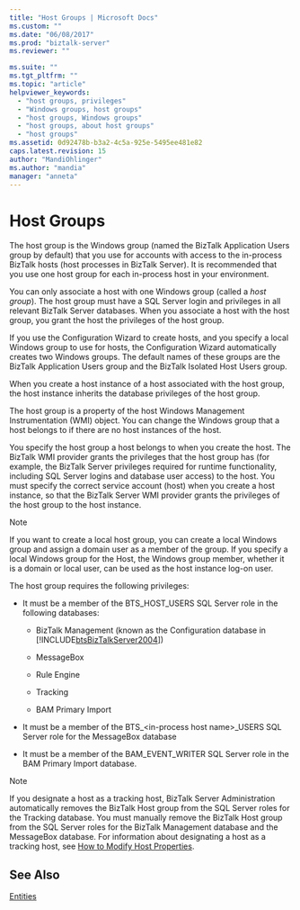 ```yaml
---
title: "Host Groups | Microsoft Docs"
ms.custom: ""
ms.date: "06/08/2017"
ms.prod: "biztalk-server"
ms.reviewer: ""

ms.suite: ""
ms.tgt_pltfrm: ""
ms.topic: "article"
helpviewer_keywords: 
  - "host groups, privileges"
  - "Windows groups, host groups"
  - "host groups, Windows groups"
  - "host groups, about host groups"
  - "host groups"
ms.assetid: 0d92478b-b3a2-4c5a-925e-5495ee481e82
caps.latest.revision: 15
author: "MandiOhlinger"
ms.author: "mandia"
manager: "anneta"
---
```

# Host Groups
The host group is the Windows group (named the BizTalk Application Users group by default) that you use for accounts with access to the in-process BizTalk hosts (host processes in BizTalk Server). It is recommended that you use one host group for each in-process host in your environment.  
  
 You can only associate a host with one Windows group (called a *host group*). The host group must have a SQL Server login and privileges in all relevant BizTalk Server databases. When you associate a host with the host group, you grant the host the privileges of the host group.  
  
 If you use the Configuration Wizard to create hosts, and you specify a local Windows group to use for hosts, the Configuration Wizard automatically creates two Windows groups. The default names of these groups are the BizTalk Application Users group and the BizTalk Isolated Host Users group.  
  
 When you create a host instance of a host associated with the host group, the host instance inherits the database privileges of the host group.  
  
 The host group is a property of the host Windows Management Instrumentation (WMI) object. You can change the Windows group that a host belongs to if there are no host instances of the host.  
  
 You specify the host group a host belongs to when you create the host. The BizTalk WMI provider grants the privileges that the host group has (for example, the BizTalk Server privileges required for runtime functionality, including SQL Server logins and database user access) to the host. You must specify the correct service account (host) when you create a host instance, so that the BizTalk Server WMI provider grants the privileges of the host group to the host instance.  
  
> [!NOTE]
>  If you want to create a local host group, you can create a local Windows group and assign a domain user as a member of the group. If you specify a local Windows group for the Host, the Windows group member, whether it is a domain or local user, can be used as the host instance log-on user.  
  
 The host group requires the following privileges:  
  
-   It must be a member of the BTS_HOST_USERS SQL Server role in the following databases:  
  
    -   BizTalk Management (known as the Configuration database in [!INCLUDE[btsBizTalkServer2004](../includes/btsbiztalkserver2004-md.md)])  
  
    -   MessageBox  
  
    -   Rule Engine  
  
    -   Tracking  
  
    -   BAM Primary Import  
  
-   It must be a member of the BTS_\<in-process host name>_USERS SQL Server role for the MessageBox database  
  
-   It must be a member of the BAM_EVENT_WRITER SQL Server role in the BAM Primary Import database.  
  
> [!NOTE]
>  If you designate a host as a tracking host, BizTalk Server Administration automatically removes the BizTalk Host group from the SQL Server roles for the Tracking database. You must manually remove the BizTalk Host group from the SQL Server roles for the BizTalk Management database and the MessageBox database. For information about designating a host as a tracking host, see [How to Modify Host Properties](../core/how-to-modify-host-properties.md).  
  
## See Also  
 [Entities](../core/entities.md)